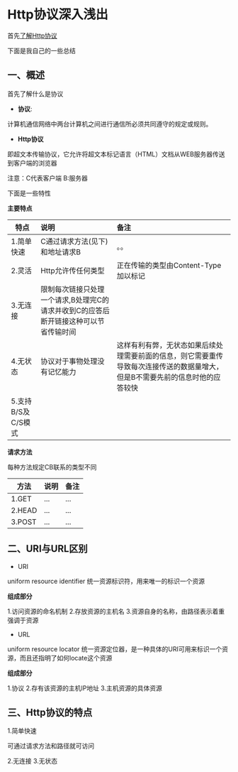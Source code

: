 # Http协议深入浅出


首先[了解Http协议](http://www.cnblogs.com/ranyonsue/p/5984001.html)

下面是我自己的一些总结

## 一、概述

首先了解什么是协议

- **协议**:

计算机通信网络中两台计算机之间进行通信所必须共同遵守的规定或规则。

- **Http协议**

即超文本传输协议，它允许将超文本标记语言（HTML）文档从WEB服务器传送到客户端的浏览器

注意：C代表客户端 B:服务器


下面是一些特性

**主要特点**

| 特点 | 说明 | 备注 |
| ------------- |:-------------| :-----|
|1.简单快速 |C通过请求方法(见下)和地址请求B | 。。 |
|2.灵活 | Http允许传任何类型| 正在传输的类型由Content-Type加以标记 |
|3.无连接 | 限制每次链接只处理一个请求,B处理完C的请求并收到C的应答后断开链接这种可以节省传输时间|  |
|4.无状态 | 协议对于事物处理没有记忆能力| 这样有利有弊，无状态如果后续处理需要前面的信息，则它需要重传导致每次连接传送的数据量增大，但是B不需要先前的信息时他的应答较快 |
|5.支持B/S及C/S模式 | |  |



**请求方法**

每种方法规定CB联系的类型不同

| 方法 | 说明 | 备注 |
| ------------- |:-------------| :-----|
|1.GET |... |... |
|2.HEAD |... |... |
|3.POST |... |... |

## 二、**URI与URL区别**

- URI

uniform resource identifier 统一资源标识符，用来唯一的标识一个资源

**组成部分**

1.访问资源的命名机制
2.存放资源的主机名
3.资源自身的名称，由路径表示着重强调于资源

- URL

uniform resource locator 统一资源定位器，是一种具体的URI可用来标识一个资源，而且还指明了如何locate这个资源

**组成部分**

1.协议
2.存有该资源的主机IP地址
3.主机资源的具体资源


## 三、Http协议的特点

1.简单快速

可通过请求方法和路径就可访问

2.无连接
3.无状态





